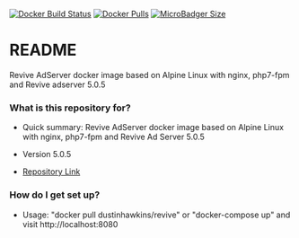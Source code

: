 [![Docker Build Status](https://img.shields.io/docker/build/dustinhawkins/revive.svg?style=for-the-badge)](https://hub.docker.com/r/dustinhawkins/revive/)
[![Docker Pulls](https://img.shields.io/docker/pulls/dustinhawkins/revive.svg?style=for-the-badge)](https://hub.docker.com/r/dustinhawkins/revive/)
[![MicroBadger Size](https://img.shields.io/microbadger/image-size/dustinhawkins/revive.svg?style=for-the-badge)](https://hub.docker.com/r/dustinhawkins/revive/)

# README #

Revive AdServer docker image based on Alpine Linux with nginx, php7-fpm and Revive adserver 5.0.5

### What is this repository for? ###

* Quick summary:
    Revive AdServer docker image based on Alpine Linux with nginx, php7-fpm and Revive Ad Server 5.0.5

* Version 5.0.5
* [Repository Link](https://github.com/dustin-hawkins/ReviveDockerImage.git)


### How do I get set up? ###

* Usage:
    "docker pull dustinhawkins/revive"
or
    "docker-compose up"
and visit http://localhost:8080
